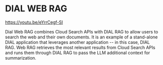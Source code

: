 # DIAL WEB RAG

https://youtu.be/eYrrCegf-SI

Dial Web RAG combines Cloud Search APIs with DIAL RAG to allow users to search the web and their own documents. It is an example of a stand-alone DIAL application that leverages another application -- in this case, DIAL RAG. Web RAG retrieves the most relevant results from Cloud Search APIs and runs them through DIAL RAG to pass the LLM additional context for summarization.
